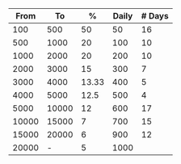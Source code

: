 
| From  | To    | %     | Daily | # Days |
| ----- | ----- | ----- | ----- | ------ |
| 100   | 500   | 50    | 50    | 16     |
| 500   | 1000  | 20    | 100   | 10     |
| 1000  | 2000  | 20    | 200   | 10     |
| 2000  | 3000  | 15    | 300   | 7      |
| 3000  | 4000  | 13.33 | 400   | 5      |
| 4000  | 5000  | 12.5  | 500   | 4      |
| 5000  | 10000 | 12    | 600   | 17     |
| 10000 | 15000 | 7     | 700   | 15     |
| 15000 | 20000 | 6     | 900   | 12     |
| 20000 | -     | 5     | 1000  |        |
